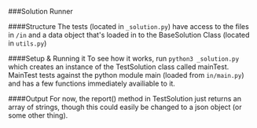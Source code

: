 ###Solution Runner

####Structure
The tests (located in `_solution.py`) have access to the files in `/in` and a data object that's loaded in to the BaseSolution Class (located in `utils.py`)


####Setup & Running it 
To see how it works, run `python3 _solution.py` which creates an instance of the TestSolution class called mainTest. MainTest tests against the python module main (loaded from `in/main.py`) and has a few functions immediately availiable to it. 

####Output
For now, the report() method in TestSolution just returns an array of strings, though this could easily be changed to a json object (or some other thing). 